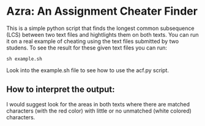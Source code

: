 # Azra: An Assignment Cheater Finder

This is a simple python script that finds the longest common subsequence (LCS) between two text files and hightlights them on both texts.
You can run it on a real example of cheating using the text files submitted by two studens. To see the result for these given text files you can run:

`sh example.sh`

Look into the example.sh file to see how to use the acf.py script.

## How to interpret the output:
I would suggest look for the areas in both texts where there are matched characters (with the red color) with little or no unmatched (white colored) characters.
